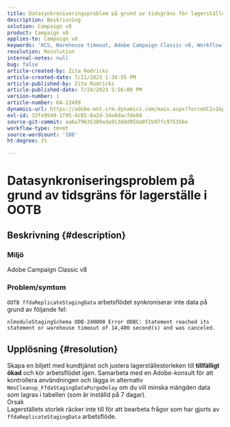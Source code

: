 ```yaml
---
title: Datasynkroniseringsproblem på grund av tidsgräns för lagerställe i OOTB
description: Beskrivning
solution: Campaign v8
product: Campaign v8
applies-to: Campaign v8
keywords: 'KCS, Warehouse timeout, Adobe Campaign Classic v8, Workflow error '
resolution: Resolution
internal-notes: null
bug: false
article-created-by: Zita Rodricks
article-created-date: 7/21/2023 1:34:55 PM
article-published-by: Zita Rodricks
article-published-date: 7/24/2023 5:56:09 PM
version-number: 1
article-number: KA-22499
dynamics-url: https://adobe-ent.crm.dynamics.com/main.aspx?forceUCI=1&pagetype=entityrecord&etn=knowledgearticle&id=58baa25b-cb27-ee11-9966-6045bd0065b6
exl-id: 32fe9549-1f95-4c85-8a2d-34e8dacfde84
source-git-commit: aa6a79635380eda913ddd95da0f2b97fc975356e
workflow-type: tm+mt
source-wordcount: '108'
ht-degree: 1%

---
```


# Datasynkroniseringsproblem på grund av tidsgräns för lagerställe i OOTB

## Beskrivning {#description}


### Miljö

Adobe Campaign Classic v8

### Problem/symtom

`OOTB ffdaReplicateStagingData` arbetsflödet synkroniserar inte data på grund av följande fel:

`nlmoduleStagingSchema ODB-240000 Error ODBC: Statement reached its statement or warehouse timeout of 14,400 second(s) and was canceled.`




## Upplösning {#resolution}


Skapa en biljett med kundtjänst och justera lagerställestorleken till <b>tillfälligt ökad</b> och kör arbetsflödet igen.
Samarbeta med en Adobe-konsult för att kontrollera användningen och lägga in alternativ `NmsCleanup_FfdaStagingDataPurgeDelay` om du vill minska mängden data som lagras i tabellen (som är inställd på 7 dagar).
<br>Orsak<br>Lagerställets storlek räcker inte till för att bearbeta frågor som har gjorts av `ffdaReplicateStagingData` arbetsflöde.
